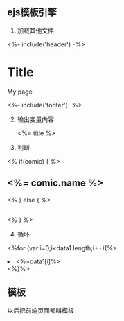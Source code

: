 ## ejs模板引擎

1. 加载其他文件

<%- include('header') -%>
<h1>
  Title
</h1>
<p>
  My page
</p>
<%- include('footer') -%>

2. 输出变量内容

     <%= title %>

3. 判断

<% if(comic) { %>
    <h2><%= comic.name %></h2>
<% } else { %>
	<h2></h2>
<% } %>

4. 循环

 <%for (var i=0;i<data1.length;i++){%>
      <li><%=data1[i]%></li>
 <%}%>


## 模板

以后把前端页面都叫模板


